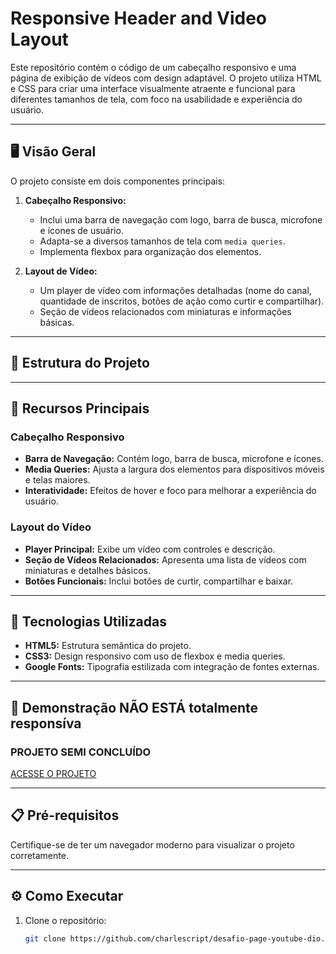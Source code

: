 # Responsive Header and Video Layout

Este repositório contém o código de um cabeçalho responsivo e uma página de exibição de vídeos com design adaptável. O projeto utiliza HTML e CSS para criar uma interface visualmente atraente e funcional para diferentes tamanhos de tela, com foco na usabilidade e experiência do usuário.

---

## 🖥️ Visão Geral

O projeto consiste em dois componentes principais:

1. **Cabeçalho Responsivo:**
   - Inclui uma barra de navegação com logo, barra de busca, microfone e ícones de usuário.
   - Adapta-se a diversos tamanhos de tela com `media queries`.
   - Implementa flexbox para organização dos elementos.

2. **Layout de Vídeo:**
   - Um player de vídeo com informações detalhadas (nome do canal, quantidade de inscritos, botões de ação como curtir e compartilhar).
   - Seção de vídeos relacionados com miniaturas e informações básicas.

---

## 📂 Estrutura do Projeto



---

## 🚀 Recursos Principais

### Cabeçalho Responsivo
- **Barra de Navegação:** Contém logo, barra de busca, microfone e ícones.
- **Media Queries:** Ajusta a largura dos elementos para dispositivos móveis e telas maiores.
- **Interatividade:** Efeitos de hover e foco para melhorar a experiência do usuário.

### Layout do Vídeo
- **Player Principal:** Exibe um vídeo com controles e descrição.
- **Seção de Vídeos Relacionados:** Apresenta uma lista de vídeos com miniaturas e detalhes básicos.
- **Botões Funcionais:** Inclui botões de curtir, compartilhar e baixar.

---

## 📐 Tecnologias Utilizadas

- **HTML5:** Estrutura semântica do projeto.
- **CSS3:** Design responsivo com uso de flexbox e media queries.
- **Google Fonts:** Tipografia estilizada com integração de fontes externas.

---

## 🌟 Demonstração NÃO ESTÁ totalmente responsíva

### PROJETO SEMI CONCLUÍDO
[ACESSE O PROJETO](https://charlescript.github.io/desafio-page-youtube-dio)

---

## 📋 Pré-requisitos

Certifique-se de ter um navegador moderno para visualizar o projeto corretamente.

---

## ⚙️ Como Executar

1. Clone o repositório:
   ```bash
   git clone https://github.com/charlescript/desafio-page-youtube-dio.git
